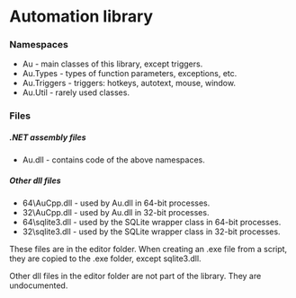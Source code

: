 # Automation library

### Namespaces
- Au - main classes of this library, except triggers.
- Au.Types - types of function parameters, exceptions, etc.
- Au.Triggers - triggers: hotkeys, autotext, mouse, window.
- Au.Util - rarely used classes.

### Files
##### .NET assembly files
- Au.dll - contains code of the above namespaces.

##### Other dll files
- 64\AuCpp.dll - used by Au.dll in 64-bit processes.
- 32\AuCpp.dll - used by Au.dll in 32-bit processes.
- 64\sqlite3.dll - used by the SQLite wrapper class in 64-bit processes.
- 32\sqlite3.dll - used by the SQLite wrapper class in 32-bit processes.

These files are in the editor folder. When creating an .exe file from a script, they are copied to the .exe folder, except sqlite3.dll.

Other dll files in the editor folder are not part of the library. They are undocumented.

